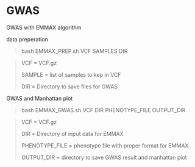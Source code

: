 # GWAS

GWAS with EMMAX algorithm

data preperation

> bash EMMAX_PREP.sh VCF SAMPLES DIR



> VCF = VCF.gz
> 
> SAMPLE = list of samples to kep in VCF
> 
> DIR = Directory to save  files for GWAS


GWAS and Manhattan plot

> bash EMMAX_GWAS.sh VCF DIR PHENOTYPE_FILE OUTPUT_DIR



> VCF = VCF.gz
> 
> DIR = Directory of input data for EMMAX
> 
> PHENOTYPE_FILE = phenotype file with proper format for EMMAX
> 
> OUTPUT_DIR = directory to save GWAS result and manhattan plot

